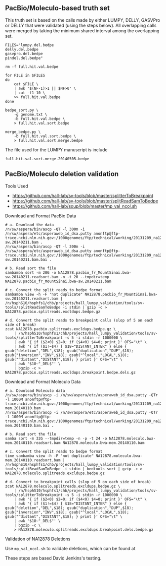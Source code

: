 
## PacBio/Moleculo-based truth set

This truth set is based on the calls made by either LUMPY, DELLY, GASVPro or
DELLY that were validated (using the steps below).  All overlapping calls were
merged by taking the minimum shared interval among the overlapping set.

    
    FILES="lumpy.del.bedpe
    delly.del.bedpe
    gasvpro.del.bedpe
    pindel.del.bedpe"

    rm -f full.hit.val.bedpe

    for FILE in $FILES
    do
        cat $FILE \
        | awk '$(NF-1)>1 || $NF>0' \
        | cut -f1-10 \
        >> full.hit.val.bedpe
    done

    bedpe_sort.py \
        -g genome.txt \
        -b full.hit.val.bedpe \
        > full.hit.val.sort.bedpe

    merge_bedpe.py \
        -b full.hit.val.sort.bedpe \
        > full.hit.val.sort.merge.bedpe

The file used for the LUMPY manuscript is include

    full.hit.val.sort.merge.20140505.bedpe

## PacBio/Moleculo deletion validation

Tools Used

- https://github.com/hall-lab/sv-tools/blob/master/splitterToBreakpoint
- https://github.com/hall-lab/sv-tools/blob/master/splitReadSamToBedpe
- https://github.com/hall-lab/soup/blob/master/mp_val_ncol.sh

Download and Format PacBio Data

    # a. Download the data
    /n/sw/aspera/bin/ascp -QT -l 300m -i /n/sw/aspera/etc/asperaweb_id_dsa.putty anonftp@ftp-trace.ncbi.nlm.nih.gov:/1000genomes/ftp/technical/working/20131209_na12878_pacbio/Schadt/alignment/NA12878.pacbio_fr_MountSinai.bwa-sw.20140211.bam .
    /n/sw/aspera/bin/ascp -QT -l 300m -i /n/sw/aspera/etc/asperaweb_id_dsa.putty anonftp@ftp-trace.ncbi.nlm.nih.gov:/1000genomes/ftp/technical/working/20131209_na12878_pacbio/Schadt/alignment/NA12878.pacbio_fr_MountSinai.bwa-sw.20140211.bam.bai .

    # b. Read sort the file
    sambamba sort -m 20G -o NA12878.pacbio_fr_MountSinai.bwa-sw.20140211.readsort.bam -n -t 20 --tmpdir=temp NA12878.pacbio_fr_MountSinai.bwa-sw.20140211.bam

    # c. Convert the split reads to bedpe format
    sambamba view -h -F "not duplicate" NA12878.pacbio_fr_MountSinai.bwa-sw.20140211.readsort.bam | /n/hsphS10/hsphfs1/chb/projects/hall_lumpy_validation/tools/sv-tools/splitReadSamToBedpe -i stdin | gzip -c > NA12878.pacbio.splitreads.excldups.bedpe.gz

    # d. Convert the split reads to breakpoint calls (slop of 5 on each side of break)
    zcat NA12878.pacbio.splitreads.excldups.bedpe.gz \
        | /n/hsphS10/hsphfs1/chb/projects/hall_lumpy_validation/tools/sv-tools/splitterToBreakpoint -s 5 -i stdin -r 1000000 \
        | awk '{ if ($2<0) $2=0; if ($4<0) $4=0; print }' OFS="\t" \
        | awk '{ if ($1!=$4) { $18="DISTANT_INTER" } else { gsub("deletion","DEL",$18); gsub("duplication","DUP",$18);     gsub("inversion","INV",$18); gsub("^local","LOCAL",$18); gsub("^distant","DISTANT",$18); } print }' OFS="\t" \
        | awk '$18~"_DEL$"' \
        | bgzip -c > NA12878.pacbio.splitreads.excldups.breakpoint.bedpe.dels.gz

Download and Format Moleculo Data

    # a. Download Moleculo data
    /n/sw/aspera/bin/ascp -i /n/sw/aspera/etc/asperaweb_id_dsa.putty -QTr -l 1000M anonftp@ftp-trace.ncbi.nlm.nih.gov:/1000genomes/ftp/technical/working/20131209_na12878_moleculo/alignment/NA12878.moleculo.bwa-mem.20140110.bam .
    /n/sw/aspera/bin/ascp -i /n/sw/aspera/etc/asperaweb_id_dsa.putty -QTr -l 1000M anonftp@ftp-trace.ncbi.nlm.nih.gov:/1000genomes/ftp/technical/working/20131209_na12878_moleculo/alignment/NA12878.moleculo.bwa-mem.20140110.bam.bai .

    # b. Read sort the file
    samba sort -m 32G --tmpdir=temp -n -p -t 24 -o NA12878.moleculo.bwa-mem.20140110.readsort.bam NA12878.moleculo.bwa-mem.20140110.bam

    # c. Convert the split reads to bedpe format
    time sambamba view -h -F "not duplicate" NA12878.moleculo.bwa-mem.20140110.readsort.bam | /n/hsphS10/hsphfs1/chb/projects/hall_lumpy_validation/tools/sv-tools/splitReadSamToBedpe -i stdin | bedtools sort | gzip -c > NA12878.moleculo.splitreads.excldups.bedpe.gz

    # d. Convert to breakpoint calls (slop of 5 on each side of break)
    zcat NA12878.moleculo.splitreads.excldups.bedpe.gz \
        | /n/hsphS10/hsphfs1/chb/projects/hall_lumpy_validation/tools/sv-tools/splitterToBreakpoint -s 5 -i stdin -r 1000000 \
        | awk '{ if ($2<0) $2=0; if ($4<0) $4=0; print }' OFS="\t" \
        | awk '{ if ($1!=$4) { $18="DISTANT_INTER" } else { gsub("deletion","DEL",$18); gsub("duplication","DUP",$18); gsub("inversion","INV",$18); gsub("^local","LOCAL",$18); gsub("^distant","DISTANT",$18); } print }' OFS="\t" \
        | awk '$18~"_DEL$"' \
        | bgzip -c \
        > NA12878.moleculo.splitreads.excldups.breakpoint.dels.bedpe.gz

Validation of NA12878 Deletions

Use ```mp_val_ncol.sh``` to validate deletions, which can be found at



These steps are based David Jenkins's testing.

